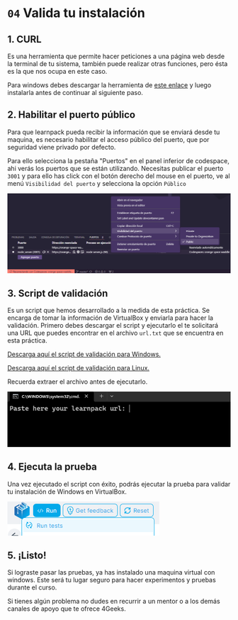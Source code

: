 # `04` Valida tu instalación

## 1. CURL

Es una herramienta que permite hacer peticiones a una página web desde la terminal de tu sistema, también puede realizar otras funciones, pero ésta es la que nos ocupa en este caso.

Para windows debes descargar la herramienta de [este enlace](https://curl.se/windows/) y luego instalarla antes de continuar al siguiente paso.

## 2. Habilitar el puerto público

Para que learnpack pueda recibir la información que se enviará desde tu maquina, es necesario habilitar el acceso público del puerto, que por seguridad viene privado por defecto.

Para ello selecciona la pestaña "Puertos" en el panel inferior de codespace, ahi verás los puertos que se están utilizando. Necesitas publicar el puerto `3001` y para ello has click con el botón derecho del mouse en el puerto, ve al menú `Visibilidad del puerto` y selecciona la opción `Público`

![Puerto público](../../.learn/assets/public-ports.png)

## 3. Script de validación

Es un script que hemos desarrollado a la medida de esta práctica. Se encarga de tomar la información de VirtualBox y enviarla para hacer la validación. Primero debes descargar el script y ejecutarlo el te solicitará una URL que puedes encontrar en el archivo `url.txt` que se encuentra en esta práctica.

[Descarga aquí el script de validación para Windows.](https://github.com/4GeeksAcademy/installing-windows-on-virtual-machine/blob/master/.learn/assets/sendDataWin.zip)

[Descarga aquí el script de validación para Linux.](https://github.com/4GeeksAcademy/installing-windows-on-virtual-machine/blob/master/.learn/assets/sendDataBash.zip)

Recuerda extraer el archivo antes de ejecutarlo.

![Script Windows](../../.learn/assets/script-win.png)

## 4. Ejecuta la prueba

Una vez ejecutado el script con éxito, podrás ejecutar la prueba para validar tu instalación de Windows en VirtualBox.

![Script Windows](../../.learn/assets/script-test.png)

## 5. ¡Listo!

Si lograste pasar las pruebas, ya has instalado una maquina virtual con windows. Este será tu lugar seguro para hacer experimentos y pruebas durante el curso.

Si tienes algún problema no dudes en recurrir a un mentor o a los demás canales de apoyo que te ofrece 4Geeks.
